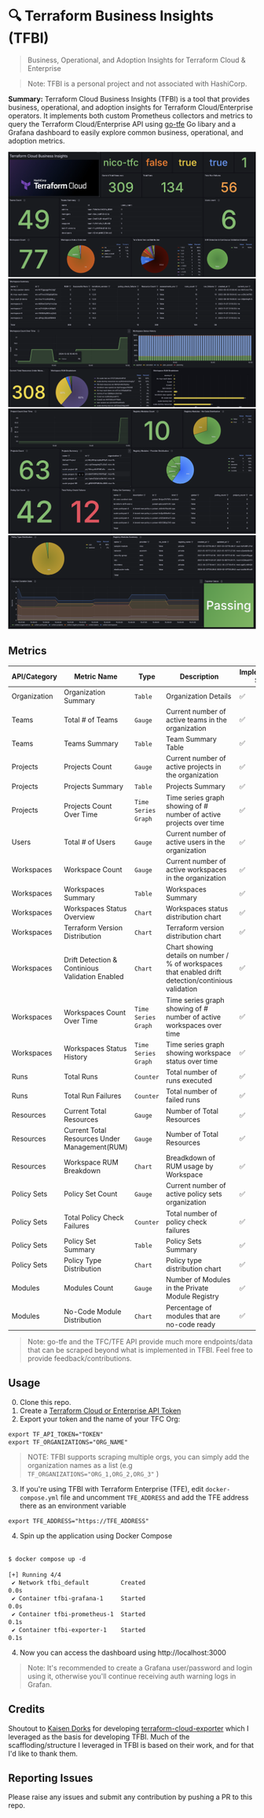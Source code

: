 # 🔍 Terraform Business Insights (TFBI) 
> Business, Operational, and Adoption Insights for Terraform Cloud & Enterprise 

> Note: TFBI is a personal project and not associated with HashiCorp. 


**Summary:** Terraform Cloud Business Insights (TFBI) is a tool that provides business, operational, and adoption insights for Terraform Cloud/Enterprise operators. It implements both custom Prometheus collectors and metrics to query the Terraform Cloud/Enterprise API using [go-tfe](https://pkg.go.dev/github.com/hashicorp/go-tfe) Go libary and a Grafana dashboard to easily explore common business, operational, and adoption metrics. 

![dashboard](img/tfbi_1.png)
![dashboard](img/tfbi_2.png)
![dashboard](img/tfbi_3.png)
![dashboard](img/tfbi_4.png)
## Metrics

| API/Category | Metric Name | Type | Description | Implementation Status
| - | - | - | - | -| 
| Organization | Organization Summary | `Table` | Organization Details  |  ✅  | 
| Teams | Total # of Teams | `Gauge` | Current number of active teams in the organization  |  ✅  | 
| Teams | Teams Summary | `Table` | Team Summary Table  |  ✅  | 
| Projects | Projects Count | `Gauge` | Current number of active projects in the organization  |  ✅  | 
| Projects | Projects Summary | `Table` | Projects Summary  |  ✅  | 
| Projects | Projects Count Over Time | `Time Series Graph` | Time series graph showing of # number of active projects over time |  ✅  | 
| Users | Total # of Users | `Gauge` | Current number of active users in the organization  |  ✅  | 
| Workspaces | Workspace Count | `Gauge` | Current number of active workspaces in the organization  |  ✅  | 
| Workspaces | Workspaces Summary | `Table` | Workspaces Summary  |  ✅  | 
| Workspaces | Workspaces Status Overview | `Chart` | Workspaces status distribution chart |  ✅  | 
| Workspaces | Terraform Version Distribution | `Chart` | Terraform version distribution chart |  ✅  |
| Workspaces | Drift Detection & Continious Validation Enabled | `Chart` | Chart showing details on number / % of workspaces that enabled drift detection/continious validation |  ✅  |
| Workspaces | Workspaces Count Over Time | `Time Series Graph` | Time series graph showing of # number of active workspaces over time |  ✅  | 
| Workspaces | Workspaces Status History | `Time Series Graph` | Time series graph showing workspace status over time |  ✅  | 
| Runs | Total Runs | `Counter` | Total number of runs executed  |  ✅  | 
| Runs | Total Run Failures | `Counter` | Total number of failed runs  |  ✅  | 
| Resources  | Current Total Resources | `Gauge` | Number of Total Resources  |  ✅  |
| Resources  | Current Total Resources Under Management(RUM) | `Gauge` | Number of Total Resources  |  ✅  |
| Resources  | Workspace RUM Breakdown | `Chart` | Breadkdown of RUM usage by Workspace |  ✅  |
| Policy Sets | Policy Set Count | `Gauge` | Current number of active policy sets organization  |  ✅  | 
| Policy Sets | Total Policy Check Failures | `Counter` | Total number of policy check failures  |  ✅  | 
| Policy Sets | Policy Set Summary | `Table` | Policy Sets Summary  |  ✅  | 
| Policy Sets  | Policy Type Distribution | `Chart` | Policy type distribution chart |  ✅  |
| Modules  | Modules Count | `Gauge` | Number of Modules in the Private Module Registry |  ✅  |
| Modules  | No-Code Module Distribution | `Chart` | Percentage of modules that are no-code ready |  ✅  |


> Note: go-tfe and the TFC/TFE API provide much more endpoints/data that can be scraped beyond what is implemented in TFBI. Feel free to provide feedback/contributions. 

## Usage

0. Clone this repo. 
1. Create a [Terraform Cloud or Enterprise API Token](https://app.terraform.io/app/settings/tokens)
2. Export your token and the name of your TFC Org:

```
export TF_API_TOKEN="TOKEN"
export TF_ORGANIZATIONS="ORG_NAME"
```

> NOTE: TFBI supports scraping multiple orgs, you can simply add the organization names as a list (e.g `TF_ORGANIZATIONS="ORG_1,ORG_2,ORG_3"` ) 

3. If you're using TFBI with Terraform Enterprise (TFE), edit `docker-compose.yml` file and uncomment `TFE_ADDRESS` and add the TFE address there as an environment variable 

```
export TFE_ADDRESS="https://TFE_ADDRESS"
```

4. Spin up the application using Docker Compose

```

$ docker compose up -d

[+] Running 4/4
 ✔ Network tfbi_default         Created                                                           0.0s
 ✔ Container tfbi-grafana-1     Started                                                           0.0s
 ✔ Container tfbi-prometheus-1  Started                                                           0.1s
 ✔ Container tfbi-exporter-1    Started                                                           0.1s

```

4. Now you can access the dashboard using http://localhost:3000

> Note: It's recommended to create a Grafana user/password and login using it, otherwise you'll continue receiving auth warning logs in Grafan.

## Credits

Shoutout to [Kaisen Dorks](https://github.com/kaizendorks) for developing [terraform-cloud-exporter](https://github.com/kaizendorks/terraform-cloud-exporter) which I leveraged as the basis for developing TFBI. Much of the scaffloding/structure I leveraged in TFBI is based on their work, and for that I'd like to thank them.

## Reporting Issues 

Please raise any issues and submit any contribution by pushing a PR to this repo. 